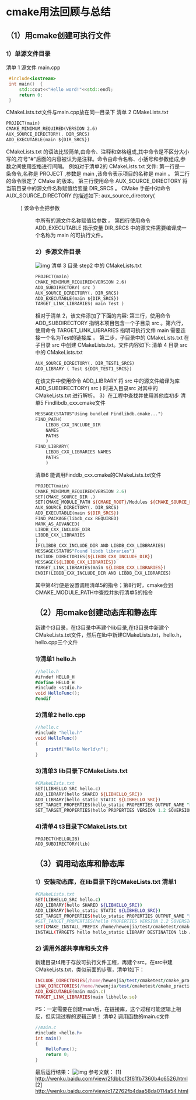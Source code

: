 # cmake用法回顾与总结
## （1）用cmake创建可执行文件

### 1）单源文件目录

清单 1 源文件 main.cpp 

```cpp
 #include<iostream>
 int main()  {
     std::cout<<"Hello word!"<<std::endl;
     return 0;
 }
```
CMakeLists.txt文件与main.cpp放在同一目录下
清单 2 CMakeLists.txt  
```xml
PROJECT(main)
CMAKE_MINIMUM_REQUIRED(VERSION 2.6) 
AUX_SOURCE_DIRECTORY(. DIR_SRCS) 
ADD_EXECUTABLE(main ${DIR_SRCS})
```
CMakeLists.txt 的语法比较简单,由命令、注释和空格组成,其中命令是不区分大小写的,符号"#"后面的内容被认为是注释。命令由命令名称、小括号和参数组成,参数之间使用空格进行间隔。
例如对于清单2的 CMakeLists.txt 文件:
第一行是一条命令,名称是 PROJECT ,参数是 main ,该命令表示项目的名称是 main 。
第二行的命令限定了 CMake 的版本。
第三行使用命令 AUX_SOURCE_DIRECTORY 将当前目录中的源文件名称赋值给变量 DIR_SRCS 。 CMake 手册中对命令 AUX_SOURCE_DIRECTORY 的描述如下:
aux_source_directory(<dir> <variable>) 
该命令会把参数 <dir> 中所有的源文件名称赋值给参数 <variable> 。
第四行使用命令 ADD_EXECUTABLE 指示变量 DIR_SRCS 中的源文件需要编译成一个名称为 main 的可执行文件。

### 2）多源文件目录

![img](https://img-blog.csdn.net/20131014145154203?watermark/2/text/aHR0cDovL2Jsb2cuY3Nkbi5uZXQvaGVyb2ppYV8x/font/5a6L5L2T/fontsize/400/fill/I0JBQkFCMA==/dissolve/70/gravity/Center)
清单 3 目录 step2 中的 CMakeLists.txt 

```xml
PROJECT(main)
CMAKE_MINIMUM_REQUIRED(VERSION 2.6)
ADD_SUBDIRECTORY( src )
AUX_SOURCE_DIRECTORY(. DIR_SRCS) 
ADD_EXECUTABLE(main ${DIR_SRCS})
TARGET_LINK_LIBRARIES( main Test )
```
相对于清单 2，该文件添加了下面的内容: 第三行，使用命令 ADD_SUBDIRECTORY 指明本项目包含一个子目录 src 。第六行，使用命令 TARGET_LINK_LIBRARIES 指明可执行文件 main 需要连接一个名为Test的链接库 。
第二步，子目录中的 CMakeLists.txt 
在子目录 src 中创建 CMakeLists.txt。文件内容如下:
清单 4 目录 src 中的 CMakeLists.txt
```xml
AUX_SOURCE_DIRECTORY(. DIR_TEST1_SRCS)
ADD_LIBRARY ( Test ${DIR_TEST1_SRCS})  
```
在该文件中使用命令 ADD_LIBRARY 将 src 中的源文件编译为库
ADD_SUBDIRECTORY( src ) 时进入目录src 对其中的CMakeLists.txt 进行解析。
3）在工程中查找并使用其他库初步
清单5 Findlibdb_cxx.cmake文件
```xml
MESSAGE(STATUS"Using bundled Findlibdb.cmake...")
FIND_PATH(
    LIBDB_CXX_INCLUDE_DIR
    NAMES
    PATHS
    )
FIND_LIBRARY(
    LIBDB_CXX_LIBRARIES NAMES
    PATHS
    )
```
清单6 能调用Finddb_cxx.cmake的CMakeLists.txt文件
```perl
PROJECT(main)
CMAKE_MINIMUM_REQUIRED(VERSION 2.6)
SET(CMAKE_SOURCE_DIR .)
SET(CMAKE_MODULE_PATH ${CMAKE_ROOT}/Modules ${CMAKE_SOURCE_DIR}/cmake/modules)
AUX_SOURCE_DIRECTORY(. DIR_SRCS)
ADD_EXECUTABLE(main ${DIR_SRCS})
FIND_PACKAGE(libdb_cxx REQUIRED)
MARK_AS_ADVANCED(
LIBDB_CXX_INCLUDE_DIR
LIBDB_CXX_LIBRARIES
)
IF(LIBDB_CXX_INCLUDE_DIR AND LIBDB_CXX_LIBBRARIES)
MESSAGE(STATUS"Found libdb libraries")
INClUDE_DIRECTORIES(${LIBDB_CXX_INCLUDE_DIR})
MESSAGE(${LIBDB_CXX_LIBRARIES})
TARGET_LINK_LIBRARIES(main ${LIBDB_CXX_LIBRARIES})
ENDIF(LIBDB_CXX_INCLUDE_DIR AND LIBDB_CXX_LIBRARIES)
```
其中第4行便是设置调用清单5的指令；第8行时，cmake会到CMAKE_MODULE_PATH中查找并执行清单5的指令

## （2）用cmake创建动态库和静态库

新建个t3目录，在t3目录中再建个lib目录,在t3目录中新建个CMakeLists.txt文件，然后在lib中新建CMakeLists.txt，hello.h，hello.cpp三个文件

### 1)清单1 hello.h

```cs
//hello.h
#ifndef HELLO_H
#define HELLO_H
#include <stdio.h>
void HelloFunc();
#endif
```
### 2)清单2 hello.cpp

```cs
//hello.c
#include "hello.h"
void HelloFunc()
{
	printf("Hello World\n");
}
```
### 3)清单3 lib目录下CMakeLists.txt

```perl
#CMakeLIsts.txt
SET(LIBHELLO_SRC hello.c)
ADD_LIBRARY(hello SHARED ${LIBHELLO_SRC})
ADD_LIBRARY(hello_static STATIC ${LIBHELLO_SRC})
SET_TARGET_PROPERTIES(hello_static PROPERTIES OUTPUT_NAME "hello")
SET_TARGET_PROPERTIES(hello PROPERTIES VERSION 1.2 SOVERSION 1)
```
### 4)清单4 t3目录下CMakeLists.txt

```vbnet
PROJECT(HELLOLIB)
ADD_SUBDIRECTORY(lib)
```
## （3）调用动态库和静态库

### 1）安装动态库，在lib目录下的CMakeLists.txt 清单1

```bash
#CMakeLists.txt
SET(LIBHELLO_SRC hello.c)
ADD_LIBRARY(hello SHARED ${LIBHELLO_SRC})
ADD_LIBRARY(hello_static STATIC ${LIBHELLO_SRC})
SET_TARGET_PROPERTIES(hello_static PROPERTIES OUTPUT_NAME "hello")
#SET_TARGET_PROPERTIES(hello PROPERTIES VERSION 1.2 SOVERSION 1)
SET(CMAKE_INSTALL_PREFIX /home/hewenjia/test/cmaketest/cmake_practice)
INSTALL(TARGETS hello hello_static LIBRARY DESTINATION lib ARCHIVE DESTINATION lib)
```
### 2) 调用外部共享库和头文件

新建目录t4用于存放可执行文件工程，再建个src，在src中建CMakeLists.txt，类似前面的步骤，清单1如下：

```ruby
INCLUDE_DIRECTORIES(/home/hewenjia/test/cmaketest/cmake_practice/t3/lib)
LINK_DIRECTORIES(/home/hewenjia/test/cmaketest/cmake_practice/lib)
ADD_EXECUTABLE(main main.c)
TARGET_LINK_LIBRARIES(main libhello.so)
```
PS：一定需要在创建main后，在链接库，这个过程可能逻辑上相反，但实现过程的逻辑正确！
清单2 调用函数的main.c文件
```cs
//main.c
#include <hello.h>
int main()
{
	HelloFunc();
	return 0;
}
```
最后运行结果：
![img](https://img-blog.csdn.net/20131015112529078?watermark/2/text/aHR0cDovL2Jsb2cuY3Nkbi5uZXQvaGVyb2ppYV8x/font/5a6L5L2T/fontsize/400/fill/I0JBQkFCMA==/dissolve/70/gravity/Center)
参考文献：
[1] http://wenku.baidu.com/view/2fdbbcf3f61fb7360b4c6526.html
[2] http://wenku.baidu.com/view/c172762fb4daa58da0114a54.html
